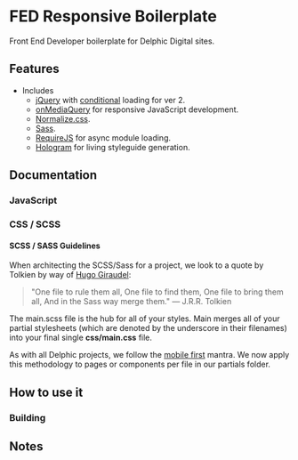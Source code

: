 FED Responsive Boilerplate
===============

Front End Developer boilerplate for Delphic Digital sites.

## Features

* Includes
	* [jQuery](https://jquery.com/) with [conditional](https://github.com/rnsloan/requirejs-conditionally-load-jquery2) loading for ver 2.
	* [onMediaQuery](https://github.com/JoshBarr/on-media-query) for responsive JavaScript development.
	* [Normalize.css](https://github.com/necolas/normalize.css).
	* [Sass](http://sass-lang.com/).
	* [RequireJS](http://requirejs.org/) for async module loading.
  * [Hologram](https://github.com/trulia/hologram) for living styleguide generation.

## Documentation

### JavaScript


### CSS / SCSS


#### SCSS / SASS Guidelines

When architecting the SCSS/Sass for a project, we look to a quote by Tolkien by way of [Hugo Giraudel](http://sass-guidelin.es/):

> "One file to rule them all,
> One file to find them,
> One file to bring them all,
> And in the Sass way merge them."
> — J.R.R. Tolkien

The main.scss file is the hub for all of your styles. Main merges all of your partial stylesheets (which are denoted by the underscore in their filenames) into your final single __css/main.css__ file.

As with all Delphic projects, we follow the [mobile first](http://www.html5rocks.com/en/mobile/responsivedesign/) mantra. We now apply this methodology to pages or components per file in our partials folder.

## How to use it


### Building


## Notes
